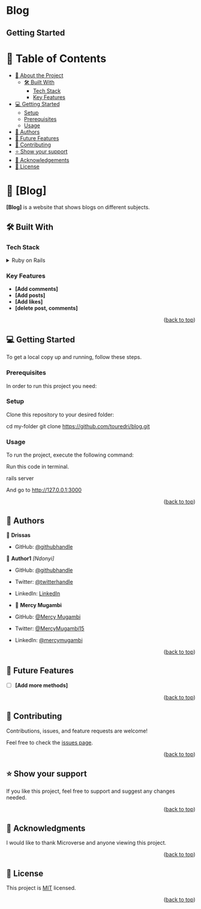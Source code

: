 # Blog

## Getting Started

<a name="readme-top"></a>

# 📗 Table of Contents

- [📖 About the Project](#about-project)
  - [🛠 Built With](#built-with)
    - [Tech Stack](#tech-stack)
    - [Key Features](#key-features)
- [💻 Getting Started](#getting-started)
  - [Setup](#setup)
  - [Prerequisites](#prerequisites)
  - [Usage](#usage)
- [👥 Authors](#authors)
- [🔭 Future Features](#future-features)
- [🤝 Contributing](#contributing)
- [⭐️ Show your support](#support)
- [🙏 Acknowledgements](#acknowledgements)
- [📝 License](#license)

# 📖 [Blog] <a name="about-project"></a>

**[Blog]** is a website that shows blogs on different subjects.

## 🛠 Built With <a name="built-with"></a>

### Tech Stack <a name="tech-stack"></a>

<details>
<summary>Ruby on Rails</summary>
  <ul>
    <li><a href="https://rubyonrails.org/">Ruby</a></li>
  </ul>
</details>

### Key Features <a name="key-features"></a>

- **[Add comments]**
- **[Add posts]**
- **[Add likes]**
- **[delete post, comments]**

<p align="right">(<a href="#readme-top">back to top</a>)</p>

## 💻 Getting Started <a name="getting-started"></a>

To get a local copy up and running, follow these steps.

### Prerequisites

In order to run this project you need:

### Setup

Clone this repository to your desired folder:

  cd my-folder
  git clone https://github.com/touredri/blog.git

### Usage

To run the project, execute the following command:

Run this code in terminal.

rails server 

And go to http://127.0.0.1:3000

<p align="right">(<a href="#readme-top">back to top</a>)</p>

## 👥 Authors <a name="authors"></a>

👤 **Drissas**

- GitHub: [@githubhandle](https://github.com/touredri)

👤 **Author1**
 *[Ndonyi]*
- GitHub: [@githubhandle](https://github.com/citec-47)
- Twitter: [@twitterhandle](https://twitter.com/Ndonyi4)
- LinkedIn: [LinkedIn](https://www.linkedin.com/in/ndonyi-maurice-b5b49b22b/)

- 👤 **Mercy Mugambi**

- GitHub: [@Mercy Mugambi](https://github.com/mercymugambi)
- Twitter: [@MercyMugambi15](https://twitter.com/MercyMugambi15)
- LinkedIn: [@mercymugambi](https://www.linkedin.com/in/mercymugambi)
<p align="right">(<a href="#readme-top">back to top</a>)</p>

## 🔭 Future Features <a name="future-features"></a>

- [ ] **[Add more methods]**

<p align="right">(<a href="#readme-top">back to top</a>)</p>

## 🤝 Contributing <a name="contributing"></a>

Contributions, issues, and feature requests are welcome!

Feel free to check the [issues page](https://github.com/touredri/blog/issues).

<p align="right">(<a href="#readme-top">back to top</a>)</p>

## ⭐️ Show your support <a name="support"></a>

If you like this project, feel free  to support and suggest any changes needed.

<p align="right">(<a href="#readme-top">back to top</a>)</p>

## 🙏 Acknowledgments <a name="acknowledgements"></a>

I would like to thank Microverse and anyone viewing this project.

<p align="right">(<a href="#readme-top">back to top</a>)</p>

<!-- LICENSE -->

## 📝 License <a name="license"></a>

This project is [MIT](./LICENSE) licensed.

<p align="right">(<a href="#readme-top">back to top</a>)</p>
